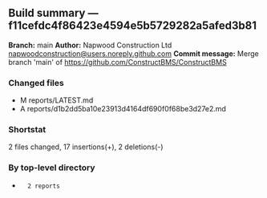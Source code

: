 ## Build summary — f11cefdc4f86423e4594e5b5729282a5afed3b81

**Branch:** main **Author:** Napwood Construction Ltd <napwoodconstruction@users.noreply.github.com>
**Commit message:** Merge branch 'main' of https://github.com/ConstructBMS/ConstructBMS

### Changed files

- M reports/LATEST.md
- A reports/d1b2dd5ba10e23913d4164df690f0f68be3d27e2.md

### Shortstat

2 files changed, 17 insertions(+), 2 deletions(-)

### By top-level directory

-       2 reports
